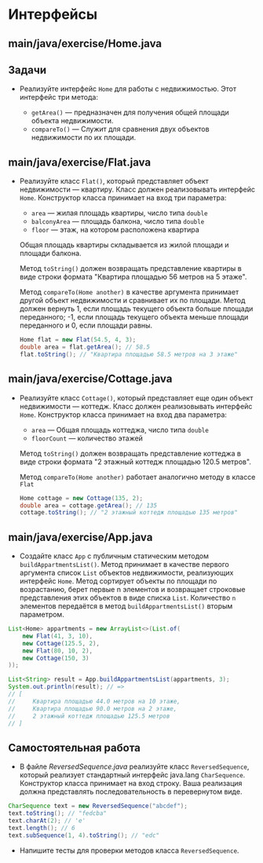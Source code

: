 # Интерфейсы

## main/java/exercise/Home.java

## Задачи

* Реализуйте интерфейс `Home` для работы с недвижимостью. Этот интерфейс три метода:

  * `getArea()` — предназначен для получения общей площади объекта недвижимости.
  * `compareTo()` — Служит для сравнения двух объектов недвижимости по их площади.

## main/java/exercise/Flat.java

* Реализуйте класс `Flat()`, который представляет объект недвижимости — квартиру. Класс должен реализовывать интерфейс `Home`. Конструктор класса принимает на вход три параметра:

  * `area` — жилая площадь квартиры, число типа `double`
  * `balconyArea` — площадь балкона, число типа `double`
  * `floor` — этаж, на котором расположена квартира

   Общая площадь квартиры складывается из жилой площади и площади балкона.

   Метод `toString()` должен возвращать представление квартиры в виде строки формата "Квартира площадью 56 метров на 5 этаже".

   Метод `compareTo(Home another)` в качестве аргумента принимает другой объект недвижимости и сравнивает их по площади. Метод должен вернуть 1, если площадь текущего объекта больше площади переданного; -1, если площадь текущего объекта меньше площади переданного и 0, если площади равны.

  ```java
  Home flat = new Flat(54.5, 4, 3);
  double area = flat.getArea(); // 58.5
  flat.toString(); // "Квартира площадью 58.5 метров на 3 этаже"
  ```

## main/java/exercise/Cottage.java

* Реализуйте класс `Cottage()`, который представляет еще один объект недвижимости — коттедж. Класс должен реализовывать интерфейс `Home`. Конструктор класса принимает на вход два параметра:

  * `area` — Общая площадь коттеджа, число типа `double`
  * `floorCount` — количество этажей

   Метод `toString()` должен возвращать представление коттеджа в виде строки формата "2 этажный коттедж площадью 120.5 метров".

   Метод `compareTo(Home another)` работает аналогично методу в классе `Flat`

  ```java
  Home cottage = new Cottage(135, 2);
  double area = cottage.getArea(); // 135
  cottage.toString(); // "2 этажный коттедж площадью 135 метров"
  ```

## main/java/exercise/App.java

* Создайте класс `App` с публичным статическим методом `buildAppartmentsList()`. Метод принимает в качестве первого аргумента список `List` объектов недвижимости, реализующих интерфейс `Home`. Метод сортирует объекты по площади по возрастанию, берет первые n элементов и возвращает  строковые представления этих объектов в виде списка `List`. Количество `n` элементов передаётся в метод `buildAppartmentsList()` вторым параметром.

```java
List<Home> appartments = new ArrayList<>(List.of(
    new Flat(41, 3, 10),
    new Cottage(125.5, 2),
    new Flat(80, 10, 2),
    new Cottage(150, 3)
));

List<String> result = App.buildAppartmentsList(appartments, 3);
System.out.println(result); // =>
// [
//     Квартира площадью 44.0 метров на 10 этаже,
//     Квартира площадью 90.0 метров на 2 этаже,
//     2 этажный коттедж площадью 125.5 метров
// ]
```

## Самостоятельная работа

* В файле *ReversedSequence.java* реализуйте класс `ReversedSequence`, который реализует стандартный интерфейс java.lang `CharSequence`. Конструктор класса принимает на вход строку. Ваша реализация должна представлять последовательность в перевернутом виде.

```java
CharSequence text = new ReversedSequence("abcdef");
text.toString(); // "fedcba"
text.charAt(2); // 'e'
text.length(); // 6
text.subSequence(1, 4).toString(); // "edc"
```

* Напишите тесты для проверки методов класса `ReversedSequence`.
